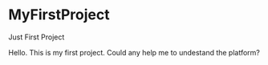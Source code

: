# MyFirstProject
Just First Project

Hello. This is my first project. Could any help me to undestand the platform?

